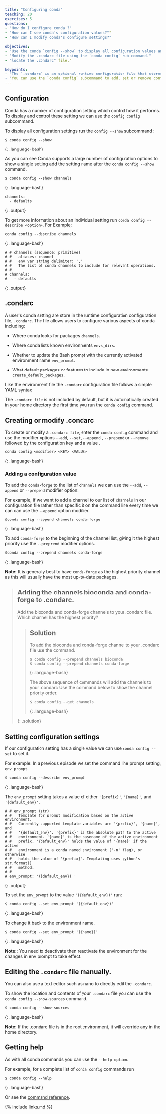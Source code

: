 ```yaml
---
title: "Configuring conda"
teaching: 20
exercises: 5
questions:
- "How do I configure conda ?"
- "How can I see conda's configuration values?""
- "How can I modify conda's configure settings?"

objectives:
- "Use the conda `config --show` to display all configuration values and `config --describe` to describe agiven configuration parameters."
- "Modify the .condarc file using the `conda config` sub command."
- "locate the .condarc" file."

keypoints:
- "The `.condarc` is an optional runtime configuration file that stores custom conda setting.
- "You can use the `conda config` subcommand to add, set or remove configuration setting in the `.condarc` file. You can also  edit the `.condarc` directly using a text editor."
---
```


## Configuration

Conda has a number of configuration setting which control how it performs.
To display and control these setting we can use the `config config` subcommand.

To display all configuration settings run the `config --show` subcommand :

~~~
$ conda config --show
~~~
{: .language-bash}

As you can see Conda supports a large number of configuration options to show a single setting add the setting name after the `conda config --show` command.

~~~
$ conda config --show channels
~~~
{: .language-bash}

~~~
channels:
  - defaults
~~~
{: .output}

To get more information about an individual setting run `conda config --describe <option>`. For Example;

~~~
conda config --describe channels
~~~
{: .language-bash}

~~~
# # channels (sequence: primitive)
# #   aliases: channel
# #   env var string delimiter: ','
# #   The list of conda channels to include for relevant operations.
# #
# channels:
#   - defaults
~~~
{: .output}

## .condarc

A user's conda setting are store in the runtime configuration configuration file, `.condarc`. The file  allows  users to configure various aspects of conda  including:

* Where conda looks for packages `channels`.

* Where conda lists known environments `envs_dirs`.

* Whether to update the Bash prompt with the currently activated environment name `env_prompt`.

* What default packages or features to include in new environments `create_default_packages`.

Like the environment file the `.condarc` configuration file follows a simple YAML syntax

The `.condarc file` is not included by default, but it is automatically created in your home directory the first time you run the `conda config` command.


## Creating or modify .condarc

To create or modify a `.condarc file`,  enter the `conda config` command and use the modifier options  `--add`, `--set`, `--append` , `--prepend` or `--remove` followed by the configuration key and a value .

~~~
conda config <modifier> <KEY> <VALUE>
~~~
{: .language-bash}

### Adding a configuration value

To add the `conda-forge` to the list of `channels` we can use the `--add`, `--append` or `--prepend` modifier option:

For example, if we want to add a channel to our list of `channels` in our configuration file rather than specific it on the command line every time we can can use the `--append` option modifier.

~~~
$conda config --append channels conda-forge
~~~
{: .language-bash}

To add `conda-forge` to the beginning of the channel list, giving it the highest priority use the `--preprend` modifier options.

~~~
$conda config --prepend channels conda-forge
~~~
{: .language-bash}


**Note:** It is generally best to have `conda-forge` as the highest priority channel as this will usually have the most up-to-date packages.


> ## Adding the channels bioconda and conda-forge to .condarc.
>
> Add the bioconda and conda-forge channels to  your .condarc file.
> Which channel has the highest priority?
> > ## Solution
> >
> > To add the bioconda and conda-forge channel to  your .condarc file use the command.
> >
> > ~~~
> > $ conda config --prepend channels bioconda
> > $ conda config --prepend channels conda-forge
> > ~~~
> > {: .language-bash}
> >
> > The above sequence of commands will add the channels to your .condarc
> > Use the command below to show the channel priority order.
> > ~~~
> > $ conda config --get channels
> > ~~~
> > {: .language-bash}
> >
> {: .solution}



## Setting configuration settings

If our configuration setting has a  single value we can use `conda config --set` to set it.

For example: In a previous episode we set the command line prompt setting,  `env_prompt`.

~~~
$ conda config --describe env_prompt
~~~
{: .language-bash}

The `env_prompt` setting takes a value of either `'{prefix}'`, `'{name}'`, and
`'{default_env}'`.

~~~
# # env_prompt (str)
# #   Template for prompt modification based on the active environment.
# #   Currently supported template variables are '{prefix}', '{name}', and
# #   '{default_env}'. '{prefix}' is the absolute path to the active
# #   environment. '{name}' is the basename of the active environment
# #   prefix. '{default_env}' holds the value of '{name}' if the active
# #   environment is a conda named environment ('-n' flag), or otherwise
# #   holds the value of '{prefix}'. Templating uses python's str.format()
# #   method.
# #
# env_prompt: '({default_env}) '
~~~
{: .output}

To set the `env_prompt` to the value `'({default_env})'` run:

~~~
$ conda config --set env_prompt '({default_env})'
~~~
{: .language-bash}

To change it back to the environment name.

~~~
$ conda config --set env_prompt '({name})'
~~~
{: .language-bash}

**Note:**: You need to deactivate then reactivate the environment for the changes in env prompt to take effect.

## Editing the `.condarc` file manually.

You can also use a text editor such as nano to directly edit the `.condarc`.

To show the location and contents of your `.condarc` file you can use the `conda config --show-sources` command.

~~~
$ conda config --show-sources
~~~
{: .language-bash}

**Note:** If the .condarc file is in the root environment, it will override any in the home directory.

## Getting help

As with all conda commands you can use the `--help option`.

For example,  for a complete list of `conda config` commands run

~~~
$ conda config --help
~~~
{: .language-bash}

Or see the [command reference](https://conda.io/projects/conda/en/latest/commands/config.html).

{% include links.md %}
